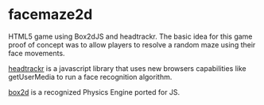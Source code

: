 facemaze2d
==========

HTML5 game using Box2dJS and headtrackr. The basic idea for this game proof of concept was to allow players to resolve a random maze using their face movements.

[headtrackr](https://github.com/auduno/headtrackr/) is a javascript library that uses new browsers capabilities like getUserMedia to run a face recognition algorithm.


[box2d](http://box2d-js.sourceforge.net/) is a recognized Physics Engine ported for JS.


